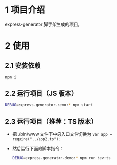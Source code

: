 # 1 项目介绍

express-generator 脚手架生成的项目。

# 2 使用

## 2.1 安装依赖

```bash
npm i
```

## 2.2 运行项目（JS 版本）

```bash
DEBUG=express-generator-demo:* npm start
```

## 2.3 运行项目（推荐：TS 版本）

- 把 ./bin/www 文件下中的入口文件切换为 `var app = require("../app2.ts");`

- 然后运行下面的脚本指令：
  ```bash
  DEBUG=express-generator-demo:* npm run dev:ts
  ```
